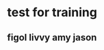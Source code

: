 test for training
================================

figol livvy amy jason
--------------------------------
